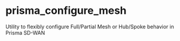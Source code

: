 # prisma_configure_mesh
Utility to flexibly configure Full/Partial Mesh or Hub/Spoke behavior in Prisma SD-WAN
